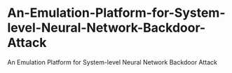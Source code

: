# An-Emulation-Platform-for-System-level-Neural-Network-Backdoor-Attack
An Emulation Platform for System-level Neural Network Backdoor Attack
